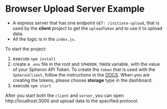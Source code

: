 # Browser Upload Server Example

- A express server that has one endpoint `GET: /initiate-upload`, that is used by the **client** project to get the `uploadToken` and to use it to upload data.
- All the logic is in the `index.js`.

To start the project:

1. execute `npm install`
2. create a `.env` file in the root and `SPHERON_TOKEN` variable, with the value of your Spheron API Token. To create the `token` that is used with the `SpheronClient`, follow the instructions in the [DOCS](https://docs.spheron.network/rest-api/#creating-an-access-token). When you are creating the tokens, please choose **storage** type in the dashboard.
3. execute `npm start`

After you start both the `client` and `server`, you can open http://localhost:3000 and upload data to the specified protocol.

